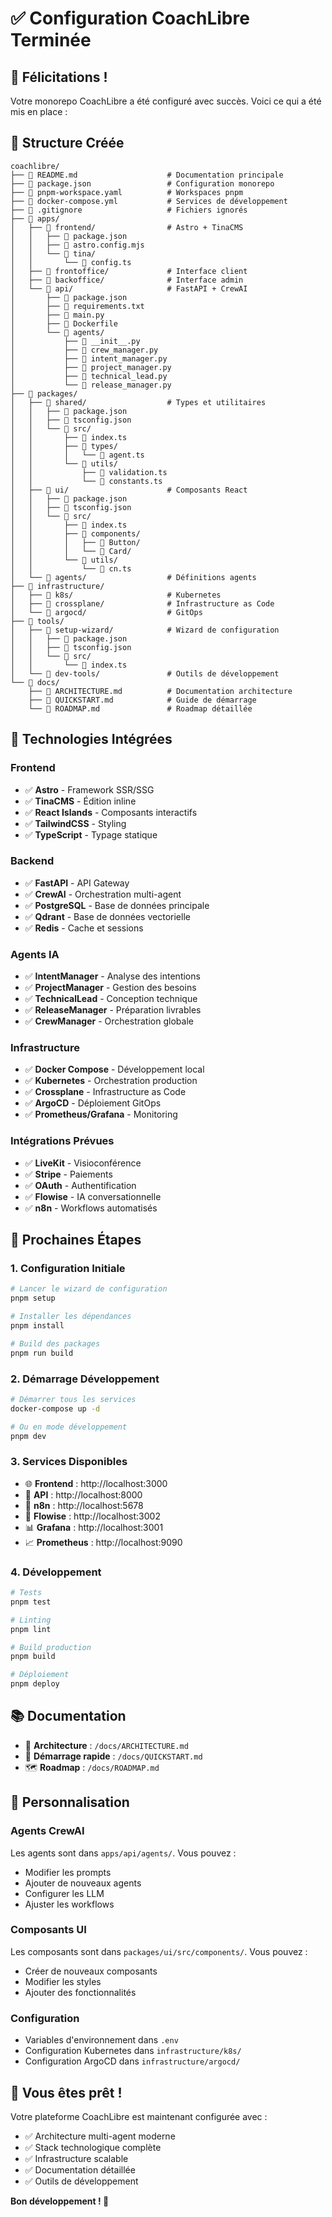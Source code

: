 # ✅ Configuration CoachLibre Terminée

## 🎉 Félicitations !

Votre monorepo CoachLibre a été configuré avec succès. Voici ce qui a été mis en place :

## 📁 Structure Créée

```
coachlibre/
├── 📄 README.md                    # Documentation principale
├── 📄 package.json                 # Configuration monorepo
├── 📄 pnpm-workspace.yaml          # Workspaces pnpm
├── 📄 docker-compose.yml           # Services de développement
├── 📄 .gitignore                   # Fichiers ignorés
├── 📁 apps/
│   ├── 📁 frontend/                # Astro + TinaCMS
│   │   ├── 📄 package.json
│   │   ├── 📄 astro.config.mjs
│   │   └── 📁 tina/
│   │       └── 📄 config.ts
│   ├── 📁 frontoffice/             # Interface client
│   ├── 📁 backoffice/              # Interface admin
│   └── 📁 api/                     # FastAPI + CrewAI
│       ├── 📄 package.json
│       ├── 📄 requirements.txt
│       ├── 📄 main.py
│       ├── 📄 Dockerfile
│       └── 📁 agents/
│           ├── 📄 __init__.py
│           ├── 📄 crew_manager.py
│           ├── 📄 intent_manager.py
│           ├── 📄 project_manager.py
│           ├── 📄 technical_lead.py
│           └── 📄 release_manager.py
├── 📁 packages/
│   ├── 📁 shared/                  # Types et utilitaires
│   │   ├── 📄 package.json
│   │   ├── 📄 tsconfig.json
│   │   └── 📁 src/
│   │       ├── 📄 index.ts
│   │       ├── 📁 types/
│   │       │   └── 📄 agent.ts
│   │       └── 📁 utils/
│   │           ├── 📄 validation.ts
│   │           └── 📄 constants.ts
│   ├── 📁 ui/                      # Composants React
│   │   ├── 📄 package.json
│   │   ├── 📄 tsconfig.json
│   │   └── 📁 src/
│   │       ├── 📄 index.ts
│   │       ├── 📁 components/
│   │       │   ├── 📁 Button/
│   │       │   └── 📁 Card/
│   │       └── 📁 utils/
│   │           └── 📄 cn.ts
│   └── 📁 agents/                  # Définitions agents
├── 📁 infrastructure/
│   ├── 📁 k8s/                     # Kubernetes
│   ├── 📁 crossplane/              # Infrastructure as Code
│   └── 📁 argocd/                  # GitOps
├── 📁 tools/
│   ├── 📁 setup-wizard/            # Wizard de configuration
│   │   ├── 📄 package.json
│   │   ├── 📄 tsconfig.json
│   │   └── 📁 src/
│   │       └── 📄 index.ts
│   └── 📁 dev-tools/               # Outils de développement
└── 📁 docs/
    ├── 📄 ARCHITECTURE.md          # Documentation architecture
    ├── 📄 QUICKSTART.md            # Guide de démarrage
    └── 📄 ROADMAP.md               # Roadmap détaillée
```

## 🚀 Technologies Intégrées

### Frontend
- ✅ **Astro** - Framework SSR/SSG
- ✅ **TinaCMS** - Édition inline
- ✅ **React Islands** - Composants interactifs
- ✅ **TailwindCSS** - Styling
- ✅ **TypeScript** - Typage statique

### Backend
- ✅ **FastAPI** - API Gateway
- ✅ **CrewAI** - Orchestration multi-agent
- ✅ **PostgreSQL** - Base de données principale
- ✅ **Qdrant** - Base de données vectorielle
- ✅ **Redis** - Cache et sessions

### Agents IA
- ✅ **IntentManager** - Analyse des intentions
- ✅ **ProjectManager** - Gestion des besoins
- ✅ **TechnicalLead** - Conception technique
- ✅ **ReleaseManager** - Préparation livrables
- ✅ **CrewManager** - Orchestration globale

### Infrastructure
- ✅ **Docker Compose** - Développement local
- ✅ **Kubernetes** - Orchestration production
- ✅ **Crossplane** - Infrastructure as Code
- ✅ **ArgoCD** - Déploiement GitOps
- ✅ **Prometheus/Grafana** - Monitoring

### Intégrations Prévues
- ✅ **LiveKit** - Visioconférence
- ✅ **Stripe** - Paiements
- ✅ **OAuth** - Authentification
- ✅ **Flowise** - IA conversationnelle
- ✅ **n8n** - Workflows automatisés

## 🎯 Prochaines Étapes

### 1. Configuration Initiale
```bash
# Lancer le wizard de configuration
pnpm setup

# Installer les dépendances
pnpm install

# Build des packages
pnpm run build
```

### 2. Démarrage Développement
```bash
# Démarrer tous les services
docker-compose up -d

# Ou en mode développement
pnpm dev
```

### 3. Services Disponibles
- 🌐 **Frontend** : http://localhost:3000
- 🔌 **API** : http://localhost:8000
- 🤖 **n8n** : http://localhost:5678
- 💬 **Flowise** : http://localhost:3002
- 📊 **Grafana** : http://localhost:3001
- 📈 **Prometheus** : http://localhost:9090

### 4. Développement
```bash
# Tests
pnpm test

# Linting
pnpm lint

# Build production
pnpm build

# Déploiement
pnpm deploy
```

## 📚 Documentation

- 📖 **Architecture** : `/docs/ARCHITECTURE.md`
- 🚀 **Démarrage rapide** : `/docs/QUICKSTART.md`
- 🗺️ **Roadmap** : `/docs/ROADMAP.md`

## 🔧 Personnalisation

### Agents CrewAI
Les agents sont dans `apps/api/agents/`. Vous pouvez :
- Modifier les prompts
- Ajouter de nouveaux agents
- Configurer les LLM
- Ajuster les workflows

### Composants UI
Les composants sont dans `packages/ui/src/components/`. Vous pouvez :
- Créer de nouveaux composants
- Modifier les styles
- Ajouter des fonctionnalités

### Configuration
- Variables d'environnement dans `.env`
- Configuration Kubernetes dans `infrastructure/k8s/`
- Configuration ArgoCD dans `infrastructure/argocd/`

## 🎉 Vous êtes prêt !

Votre plateforme CoachLibre est maintenant configurée avec :
- ✅ Architecture multi-agent moderne
- ✅ Stack technologique complète
- ✅ Infrastructure scalable
- ✅ Documentation détaillée
- ✅ Outils de développement

**Bon développement ! 🚀** 